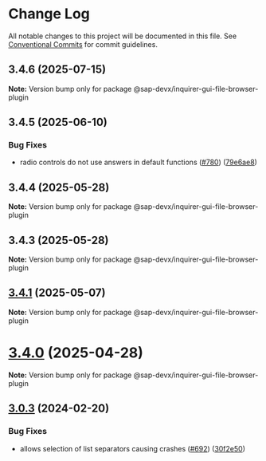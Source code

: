 # Change Log

All notable changes to this project will be documented in this file.
See [Conventional Commits](https://conventionalcommits.org) for commit guidelines.

## 3.4.6 (2025-07-15)

**Note:** Version bump only for package @sap-devx/inquirer-gui-file-browser-plugin

## 3.4.5 (2025-06-10)

### Bug Fixes

- radio controls do not use answers in default functions ([#780](https://github.com/SAP/inquirer-gui/issues/780)) ([79e6ae8](https://github.com/SAP/inquirer-gui/commit/79e6ae88820cc918bb6c01cf319f3c3eba18efae))

## 3.4.4 (2025-05-28)

**Note:** Version bump only for package @sap-devx/inquirer-gui-file-browser-plugin

## 3.4.3 (2025-05-28)

**Note:** Version bump only for package @sap-devx/inquirer-gui-file-browser-plugin

## [3.4.1](https://github.com/SAP/inquirer-gui/compare/v3.4.0...v3.4.1) (2025-05-07)

**Note:** Version bump only for package @sap-devx/inquirer-gui-file-browser-plugin

# [3.4.0](https://github.com/SAP/inquirer-gui/compare/v3.3.0...v3.4.0) (2025-04-28)

**Note:** Version bump only for package @sap-devx/inquirer-gui-file-browser-plugin

## [3.0.3](https://github.com/SAP/inquirer-gui/compare/v3.0.2...v3.0.3) (2024-02-20)

### Bug Fixes

- allows selection of list separators causing crashes ([#692](https://github.com/SAP/inquirer-gui/issues/692)) ([30f2e50](https://github.com/SAP/inquirer-gui/commit/30f2e50495fad128258b6f5cbbacb2d97a0937ca))
